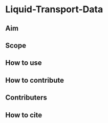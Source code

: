 # Liquid-Transport-Data

## Aim

## Scope

## How to use

## How to contribute

## Contributers

## How to cite
